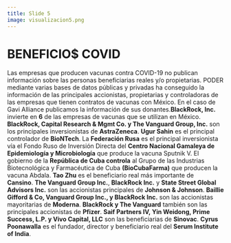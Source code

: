 ```yaml
---
title: Slide 5
image: visualizacion5.png
---
```


# BENEFICIO$ COVID

Las empresas que producen vacunas contra COVID-19 no publican información sobre las personas beneficiarias reales y/o propietarias. PODER mediante varias bases de datos públicas y privadas ha conseguido la información de las principales accionistas, propietarias y controladoras de las empresas que tienen contratos de vacunas con México. En el caso de Gavi Alliance publicamos la información de sus donantes.**BlackRock, Inc.** invierte en **6** de las empresas de vacunas que se utilizan en México. **BlackRock, Capital Research & Mgmt Co. y The Vanguard Group, Inc.** son los principales inversionistas de **AstraZeneca**. **Ugur Sahin** es el principal controlador de **BioNTech**. La **Federación Rusa** es el principal inversionista vía el Fondo Ruso de Inversión Directa del **Centro Nacional Gamaleya de Epidemiología y Microbiología** que produce la vacuna Sputnik V. El gobierno de la **República de Cuba controla** al Grupo de las Industrias Biotecnológica y Farmacéutica de Cuba **(BioCubaFarma)** que producen la vacuna Abdala. **Tao Zhu** es el beneficiario real más importante de **Cansino**. **The Vanguard Group Inc.**, **BlackRock Inc.** y **State Street Global Advisors Inc.** son las accionistas principales de **Johnson & Johnson**. **Baillie Gifford & Co, Vanguard Group Inc., y BlackRock Inc.** son las accionistas mayoritarias de **Moderna**. **BlackRock y The Vanguard** también son las principales accionistas de **Pfizer**. **Saif Partners IV, Yin Weidong, Prime Success, L.P. y Vivo Capital, LLC** son las beneficiarias de **Sinovac**. **Cyrus Poonawalla** es el fundador, director y beneficiario real del **Serum Institute of India**.
